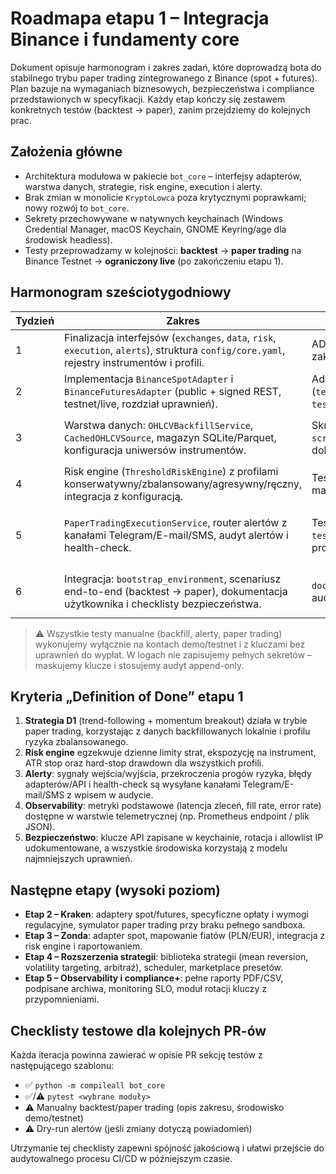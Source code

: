 # Roadmapa etapu 1 – Integracja Binance i fundamenty core

Dokument opisuje harmonogram i zakres zadań, które doprowadzą bota do stabilnego trybu paper
trading zintegrowanego z Binance (spot + futures). Plan bazuje na wymaganiach biznesowych,
bezpieczeństwa i compliance przedstawionych w specyfikacji. Każdy etap kończy się zestawem
konkretnych testów (backtest → paper), zanim przejdziemy do kolejnych prac.

## Założenia główne

- Architektura modułowa w pakiecie `bot_core` – interfejsy adapterów, warstwa danych,
  strategie, risk engine, execution i alerty.
- Brak zmian w monolicie `KryptoLowca` poza krytycznymi poprawkami; nowy rozwój to `bot_core`.
- Sekrety przechowywane w natywnych keychainach (Windows Credential Manager, macOS Keychain,
  GNOME Keyring/age dla środowisk headless).
- Testy przeprowadzamy w kolejności: **backtest** → **paper trading** na Binance Testnet →
  **ograniczony live** (po zakończeniu etapu 1).

## Harmonogram sześciotygodniowy

| Tydzień | Zakres | Artefakty | Testy końcowe |
| --- | --- | --- | --- |
| 1 | Finalizacja interfejsów (`exchanges`, `data`, `risk`, `execution`, `alerts`), struktura `config/core.yaml`, rejestry instrumentów i profili. | ADR #001 (architektura modułowa), zaktualizowany `config/core.yaml`. | ✅ `python -m compileall bot_core`<br>✅ `pytest tests/test_config_loader.py` |
| 2 | Implementacja `BinanceSpotAdapter` i `BinanceFuturesAdapter` (public + signed REST, testnet/live, rozdział uprawnień). | Adaptery + testy podpisów (`tests/test_binance_spot_adapter.py`, `tests/test_binance_futures_adapter.py`). | ✅ `pytest tests/test_binance_spot_adapter.py tests/test_binance_futures_adapter.py` |
| 3 | Warstwa danych: `OHLCVBackfillService`, `CachedOHLCVSource`, magazyn SQLite/Parquet, konfiguracja uniwersów instrumentów. | Skrypt `python scripts/backfill_ohlcv.py`, aktualizacja dokumentacji danych. | ✅ `pytest tests/test_ohlcv_backfill.py`<br>✅ manualny backfill BTC/USDT D1 (dry-run) |
| 4 | Risk engine (`ThresholdRiskEngine`) z profilami konserwatywny/zbalansowany/agresywny/ręczny, integracja z konfiguracją. | Testy `tests/test_risk_engine.py`, raport mapowania limitów. | ✅ `pytest tests/test_risk_engine.py` |
| 5 | `PaperTradingExecutionService`, router alertów z kanałami Telegram/E-mail/SMS, audyt alertów i health-check. | Testy `tests/test_paper_execution.py`, `tests/test_alerts.py`, dokument procedury alertów. | ✅ `pytest tests/test_paper_execution.py tests/test_alerts.py`<br>⚠️ Manualny dry-run alertów (mock API) |
| 6 | Integracja: `bootstrap_environment`, scenariusz end-to-end (backtest → paper), dokumentacja użytkownika i checklisty bezpieczeństwa. | `docs/runbooks/paper_trading.md`, log audytu papierowego dnia. | ✅ `pytest tests/test_runtime_bootstrap.py`<br>✅ symulacja paper tradingu BTC/USDT (24h na testnecie) |

> ⚠️ Wszystkie testy manualne (backfill, alerty, paper trading) wykonujemy wyłącznie na kontach
demo/testnet i z kluczami bez uprawnień do wypłat. W logach nie zapisujemy pełnych sekretów –
maskujemy klucze i stosujemy audyt append-only.

## Kryteria „Definition of Done” etapu 1

1. **Strategia D1** (trend-following + momentum breakout) działa w trybie paper trading,
   korzystając z danych backfillowanych lokalnie i profilu ryzyka zbalansowanego.
2. **Risk engine** egzekwuje dzienne limity strat, ekspozycję na instrument, ATR stop oraz
   hard-stop drawdown dla wszystkich profili.
3. **Alerty**: sygnały wejścia/wyjścia, przekroczenia progów ryzyka, błędy adapterów/API i
   health-check są wysyłane kanałami Telegram/E-mail/SMS z wpisem w audycie.
4. **Observability**: metryki podstawowe (latencja zleceń, fill rate, error rate) dostępne w
   warstwie telemetrycznej (np. Prometheus endpoint / plik JSON).
5. **Bezpieczeństwo**: klucze API zapisane w keychainie, rotacja i allowlist IP udokumentowane,
   a wszystkie środowiska korzystają z modelu najmniejszych uprawnień.

## Następne etapy (wysoki poziom)

- **Etap 2 – Kraken**: adaptery spot/futures, specyficzne opłaty i wymogi regulacyjne,
  symulator paper trading przy braku pełnego sandboxa.
- **Etap 3 – Zonda**: adapter spot, mapowanie fiatów (PLN/EUR), integracja z risk engine i
  raportowaniem.
- **Etap 4 – Rozszerzenia strategii**: biblioteka strategii (mean reversion, volatility targeting,
  arbitraż), scheduler, marketplace presetów.
- **Etap 5 – Observability i compliance+**: pełne raporty PDF/CSV, podpisane archiwa, monitoring SLO,
  moduł rotacji kluczy z przypomnieniami.

## Checklisty testowe dla kolejnych PR-ów

Każda iteracja powinna zawierać w opisie PR sekcję testów z następującego szablonu:

- ✅ `python -m compileall bot_core`
- ✅/⚠️ `pytest <wybrane moduły>`
- ⚠️ Manualny backtest/paper trading (opis zakresu, środowisko demo/testnet)
- ⚠️ Dry-run alertów (jeśli zmiany dotyczą powiadomień)

Utrzymanie tej checklisty zapewni spójność jakościową i ułatwi przejście do audytowalnego
procesu CI/CD w późniejszym czasie.
